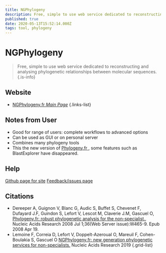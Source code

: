 ```yaml
---
title: NGPhylogeny
description: Free, simple to use web service dedicated to reconstructing and analysing phylogenetic relationships between molecular sequences.
published: true
date: 2020-05-13T15:52:14.000Z
tags: tool, phylogeny
---
```


# NGPhylogeny

> Free, simple to use web service dedicated to reconstructing and analysing phylogenetic relationships between molecular sequences.
{.is-info}

## Website

- [NGPhylogeny.fr *Main Page*](https://ngphylogeny.fr/)
{.links-list}

## Notes from User
- Good for range of users: complete workflows to advanced options
- Can be used as GUI or on personal server
- Combines many phylogeny tools 
- This the new version of [Phylogeny.fr ](http://www.phylogeny.fr/), some features such as BlastExplorer have disappeared.

## Help 
[Github page for site](https://github.com/C3BI-pasteur-fr/ngphylogeny-django) 
[Feedback/issues page](https://ngphylogeny.fr/about/feedback)

## Citations

- Dereeper A, Guignon V, Blanc G, Audic S, Buffet S, Chevenet F, Dufayard J.F, Guindon S, Lefort V, Lescot M, Claverie J.M, Gascuel O, [Phylogeny.fr: robust phylogenetic analysis for the non-specialist.](https://www.ncbi.nlm.nih.gov/pubmed/18424797), Nucleic Acids Research 2008 Jul 1;36(Web Server issue):W465-9. Epub 2008 Apr 19.
- Lemoine F, Correia D, Lefort V, Doppelt-Azeroual O, Mareuil F, Cohen-Boulakia S, Gascuel O [NGPhylogeny.fr: new generation phylogenetic services for non-specialists.](https://academic.oup.com/nar/article/47/W1/W260/5480904) Nucleic Acids Research 2019
{.grid-list}